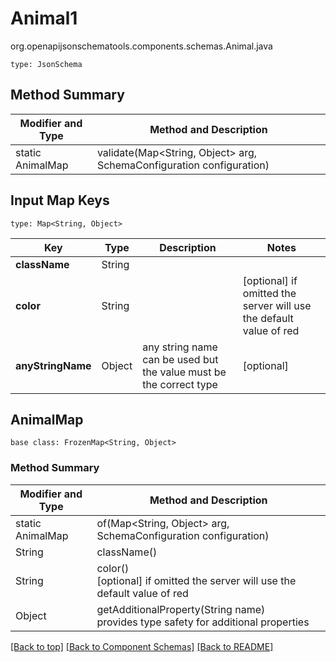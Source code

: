 # Animal1
org.openapijsonschematools.components.schemas.Animal.java
```
type: JsonSchema
```

## Method Summary
| Modifier and Type | Method and Description |
| ----------------- | ---------------------- |
| static AnimalMap | validate(Map<String, Object> arg, SchemaConfiguration configuration) |

## Input Map Keys
```
type: Map<String, Object>
```
Key | Type |  Description | Notes
------------ | ------------- | ------------- | -------------
**className** | String |  |
**color** | String |  | [optional] if omitted the server will use the default value of red
**anyStringName** | Object | any string name can be used but the value must be the correct type | [optional]

## AnimalMap
```
base class: FrozenMap<String, Object>
```

### Method Summary
| Modifier and Type | Method and Description |
| ----------------- | ---------------------- |
| static AnimalMap | of(Map<String, Object> arg, SchemaConfiguration configuration) |
| String | className()<br> |
| String | color()<br>[optional] if omitted the server will use the default value of red |
| Object | getAdditionalProperty(String name)<br>provides type safety for additional properties |

[[Back to top]](#top) [[Back to Component Schemas]](../../../README.md#Component-Schemas) [[Back to README]](../../../README.md)
